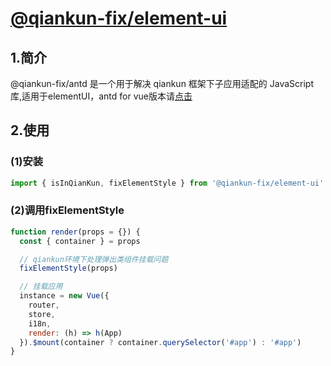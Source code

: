 # [@qiankun-fix/element-ui](https://github.com/RobinWM/qiankun-fix/blob/master/packages/elementUI/CHANGELOG.md)

## 1.简介
@qiankun-fix/antd 是一个用于解决 qiankun 框架下子应用适配的 JavaScript 库,适用于elementUI，antd for vue版本请[点击](https://www.npmjs.com/package/@qiankun-fix/antd)

## 2.使用

### (1)安装

```Javascript
import { isInQianKun, fixElementStyle } from '@qiankun-fix/element-ui'
```

### (2)调用fixElementStyle
```Javascript
function render(props = {}) {
  const { container } = props

  // qiankun环境下处理弹出类组件挂载问题
  fixElementStyle(props)

  // 挂载应用
  instance = new Vue({
    router,
    store,
    i18n,
    render: (h) => h(App)
  }).$mount(container ? container.querySelector('#app') : '#app')
}
```
